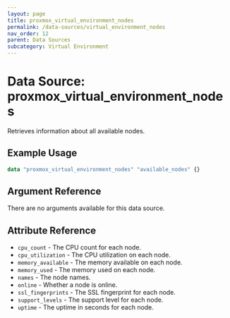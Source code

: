 ```yaml
---
layout: page
title: proxmox_virtual_environment_nodes
permalink: /data-sources/virtual_environment_nodes
nav_order: 12
parent: Data Sources
subcategory: Virtual Environment
---
```


# Data Source: proxmox_virtual_environment_nodes

Retrieves information about all available nodes.

## Example Usage

```terraform
data "proxmox_virtual_environment_nodes" "available_nodes" {}
```

## Argument Reference

There are no arguments available for this data source.

## Attribute Reference

- `cpu_count` - The CPU count for each node.
- `cpu_utilization` - The CPU utilization on each node.
- `memory_available` - The memory available on each node.
- `memory_used` - The memory used on each node.
- `names` - The node names.
- `online` - Whether a node is online.
- `ssl_fingerprints` - The SSL fingerprint for each node.
- `support_levels` - The support level for each node.
- `uptime` - The uptime in seconds for each node.
